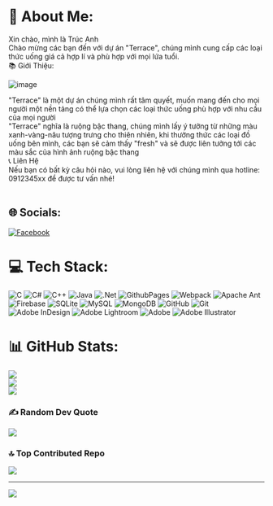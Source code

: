 # 💫 About Me:
Xin chào, mình là Trúc Anh<br>Chào mừng các bạn đến với dự án "Terrace",  chúng mình cung cấp các loại thức uống giá cả hợp lí và phù hợp với mọi lứa tuổi.<br> 📚 Giới Thiệu:

![image](https://github.com/user-attachments/assets/3c10f50c-1ab8-484b-a34c-cc3592c94384)

"Terrace" là một dự án chúng mình rất tâm quyết, muốn mang đến cho mọi người một nền tảng có thể lựa chọn các loại thức uống phù  hợp với nhu cầu của mọi người<br>"Terrace" nghĩa là ruộng bậc thang, chúng mình lấy ý tưởng từ những màu xanh-vàng-nâu tượng trưng cho thiên nhiên, khi thưởng thức các loại đồ uống bên mình, các bạn sẽ cảm thấy "fresh" và sẽ được liên tưởng tới các màu sắc của hình ảnh ruộng bậc thang<br>📞 Liên Hệ<br>Nếu bạn có bất kỳ câu hỏi nào, vui lòng liên hệ với chúng mình qua hotline: 0912345xx để được tư vấn nhé!<br><br>


## 🌐 Socials:
[![Facebook](https://img.shields.io/badge/Facebook-%231877F2.svg?logo=Facebook&logoColor=white)](https://facebook.com/https://www.facebook.com/trucanh.nguyen.94801?mibextid=LQQJ4d) 

# 💻 Tech Stack:
![C](https://img.shields.io/badge/c-%2300599C.svg?style=plastic&logo=c&logoColor=white) ![C#](https://img.shields.io/badge/c%23-%23239120.svg?style=plastic&logo=csharp&logoColor=white) ![C++](https://img.shields.io/badge/c++-%2300599C.svg?style=plastic&logo=c%2B%2B&logoColor=white) ![Java](https://img.shields.io/badge/java-%23ED8B00.svg?style=plastic&logo=openjdk&logoColor=white) ![.Net](https://img.shields.io/badge/.NET-5C2D91?style=plastic&logo=.net&logoColor=white) ![GithubPages](https://img.shields.io/badge/github%20pages-121013?style=plastic&logo=github&logoColor=white) ![Webpack](https://img.shields.io/badge/webpack-%238DD6F9.svg?style=plastic&logo=webpack&logoColor=black) ![Apache Ant](https://img.shields.io/badge/Apache%20Ant-A81C7D?style=plastic&logo=Apache%20Ant&logoColor=white) ![Firebase](https://img.shields.io/badge/firebase-a08021?style=plastic&logo=firebase&logoColor=ffcd34) ![SQLite](https://img.shields.io/badge/sqlite-%2307405e.svg?style=plastic&logo=sqlite&logoColor=white) ![MySQL](https://img.shields.io/badge/mysql-4479A1.svg?style=plastic&logo=mysql&logoColor=white) ![MongoDB](https://img.shields.io/badge/MongoDB-%234ea94b.svg?style=plastic&logo=mongodb&logoColor=white) ![GitHub](https://img.shields.io/badge/github-%23121011.svg?style=plastic&logo=github&logoColor=white) ![Git](https://img.shields.io/badge/git-%23F05033.svg?style=plastic&logo=git&logoColor=white) ![Adobe InDesign](https://img.shields.io/badge/Adobe%20InDesign-49021F?style=plastic&logo=adobeindesign&logoColor=FF3366) ![Adobe Lightroom](https://img.shields.io/badge/Adobe%20Lightroom-31A8FF.svg?style=plastic&logo=Adobe%20Lightroom&logoColor=white) ![Adobe](https://img.shields.io/badge/adobe-%23FF0000.svg?style=plastic&logo=adobe&logoColor=white) ![Adobe Illustrator](https://img.shields.io/badge/adobe%20illustrator-%23FF9A00.svg?style=plastic&logo=adobe%20illustrator&logoColor=white)
# 📊 GitHub Stats:
![](https://github-readme-stats.vercel.app/api?username=anhnguyen123-blip&theme=dark&hide_border=false&include_all_commits=false&count_private=true)<br/>
![](https://github-readme-streak-stats.herokuapp.com/?user=anhnguyen123-blip&theme=dark&hide_border=false)<br/>
![](https://github-readme-stats.vercel.app/api/top-langs/?username=anhnguyen123-blip&theme=dark&hide_border=false&include_all_commits=false&count_private=true&layout=compact)

### ✍️ Random Dev Quote
![](https://quotes-github-readme.vercel.app/api?type=horizontal&theme=radical)

### 🔝 Top Contributed Repo
![](https://github-contributor-stats.vercel.app/api?username=anhnguyen123-blip&limit=5&theme=dark&combine_all_yearly_contributions=true)

---
[![](https://visitcount.itsvg.in/api?id=anhnguyen123-blip&icon=0&color=0)](https://visitcount.itsvg.in)

<!-- Proudly created with GPRM ( https://gprm.itsvg.in ) -->
